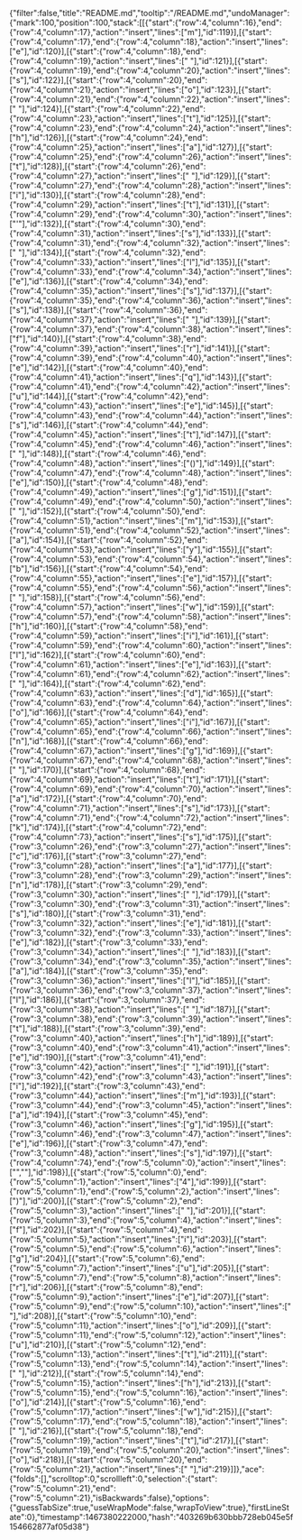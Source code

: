 {"filter":false,"title":"README.md","tooltip":"/README.md","undoManager":{"mark":100,"position":100,"stack":[[{"start":{"row":4,"column":16},"end":{"row":4,"column":17},"action":"insert","lines":["m"],"id":119}],[{"start":{"row":4,"column":17},"end":{"row":4,"column":18},"action":"insert","lines":["e"],"id":120}],[{"start":{"row":4,"column":18},"end":{"row":4,"column":19},"action":"insert","lines":[" "],"id":121}],[{"start":{"row":4,"column":19},"end":{"row":4,"column":20},"action":"insert","lines":["s"],"id":122}],[{"start":{"row":4,"column":20},"end":{"row":4,"column":21},"action":"insert","lines":["o"],"id":123}],[{"start":{"row":4,"column":21},"end":{"row":4,"column":22},"action":"insert","lines":[" "],"id":124}],[{"start":{"row":4,"column":22},"end":{"row":4,"column":23},"action":"insert","lines":["t"],"id":125}],[{"start":{"row":4,"column":23},"end":{"row":4,"column":24},"action":"insert","lines":["h"],"id":126}],[{"start":{"row":4,"column":24},"end":{"row":4,"column":25},"action":"insert","lines":["a"],"id":127}],[{"start":{"row":4,"column":25},"end":{"row":4,"column":26},"action":"insert","lines":["t"],"id":128}],[{"start":{"row":4,"column":26},"end":{"row":4,"column":27},"action":"insert","lines":[" "],"id":129}],[{"start":{"row":4,"column":27},"end":{"row":4,"column":28},"action":"insert","lines":["i"],"id":130}],[{"start":{"row":4,"column":28},"end":{"row":4,"column":29},"action":"insert","lines":["t"],"id":131}],[{"start":{"row":4,"column":29},"end":{"row":4,"column":30},"action":"insert","lines":["'"],"id":132}],[{"start":{"row":4,"column":30},"end":{"row":4,"column":31},"action":"insert","lines":["s"],"id":133}],[{"start":{"row":4,"column":31},"end":{"row":4,"column":32},"action":"insert","lines":[" "],"id":134}],[{"start":{"row":4,"column":32},"end":{"row":4,"column":33},"action":"insert","lines":["l"],"id":135}],[{"start":{"row":4,"column":33},"end":{"row":4,"column":34},"action":"insert","lines":["e"],"id":136}],[{"start":{"row":4,"column":34},"end":{"row":4,"column":35},"action":"insert","lines":["s"],"id":137}],[{"start":{"row":4,"column":35},"end":{"row":4,"column":36},"action":"insert","lines":["s"],"id":138}],[{"start":{"row":4,"column":36},"end":{"row":4,"column":37},"action":"insert","lines":[" "],"id":139}],[{"start":{"row":4,"column":37},"end":{"row":4,"column":38},"action":"insert","lines":["f"],"id":140}],[{"start":{"row":4,"column":38},"end":{"row":4,"column":39},"action":"insert","lines":["r"],"id":141}],[{"start":{"row":4,"column":39},"end":{"row":4,"column":40},"action":"insert","lines":["e"],"id":142}],[{"start":{"row":4,"column":40},"end":{"row":4,"column":41},"action":"insert","lines":["q"],"id":143}],[{"start":{"row":4,"column":41},"end":{"row":4,"column":42},"action":"insert","lines":["u"],"id":144}],[{"start":{"row":4,"column":42},"end":{"row":4,"column":43},"action":"insert","lines":["e"],"id":145}],[{"start":{"row":4,"column":43},"end":{"row":4,"column":44},"action":"insert","lines":["s"],"id":146}],[{"start":{"row":4,"column":44},"end":{"row":4,"column":45},"action":"insert","lines":["t"],"id":147}],[{"start":{"row":4,"column":45},"end":{"row":4,"column":46},"action":"insert","lines":[" "],"id":148}],[{"start":{"row":4,"column":46},"end":{"row":4,"column":48},"action":"insert","lines":["()"],"id":149}],[{"start":{"row":4,"column":47},"end":{"row":4,"column":48},"action":"insert","lines":["e"],"id":150}],[{"start":{"row":4,"column":48},"end":{"row":4,"column":49},"action":"insert","lines":["g"],"id":151}],[{"start":{"row":4,"column":49},"end":{"row":4,"column":50},"action":"insert","lines":[" "],"id":152}],[{"start":{"row":4,"column":50},"end":{"row":4,"column":51},"action":"insert","lines":["m"],"id":153}],[{"start":{"row":4,"column":51},"end":{"row":4,"column":52},"action":"insert","lines":["a"],"id":154}],[{"start":{"row":4,"column":52},"end":{"row":4,"column":53},"action":"insert","lines":["y"],"id":155}],[{"start":{"row":4,"column":53},"end":{"row":4,"column":54},"action":"insert","lines":["b"],"id":156}],[{"start":{"row":4,"column":54},"end":{"row":4,"column":55},"action":"insert","lines":["e"],"id":157}],[{"start":{"row":4,"column":55},"end":{"row":4,"column":56},"action":"insert","lines":[" "],"id":158}],[{"start":{"row":4,"column":56},"end":{"row":4,"column":57},"action":"insert","lines":["w"],"id":159}],[{"start":{"row":4,"column":57},"end":{"row":4,"column":58},"action":"insert","lines":["h"],"id":160}],[{"start":{"row":4,"column":58},"end":{"row":4,"column":59},"action":"insert","lines":["i"],"id":161}],[{"start":{"row":4,"column":59},"end":{"row":4,"column":60},"action":"insert","lines":["l"],"id":162}],[{"start":{"row":4,"column":60},"end":{"row":4,"column":61},"action":"insert","lines":["e"],"id":163}],[{"start":{"row":4,"column":61},"end":{"row":4,"column":62},"action":"insert","lines":[" "],"id":164}],[{"start":{"row":4,"column":62},"end":{"row":4,"column":63},"action":"insert","lines":["d"],"id":165}],[{"start":{"row":4,"column":63},"end":{"row":4,"column":64},"action":"insert","lines":["o"],"id":166}],[{"start":{"row":4,"column":64},"end":{"row":4,"column":65},"action":"insert","lines":["i"],"id":167}],[{"start":{"row":4,"column":65},"end":{"row":4,"column":66},"action":"insert","lines":["n"],"id":168}],[{"start":{"row":4,"column":66},"end":{"row":4,"column":67},"action":"insert","lines":["g"],"id":169}],[{"start":{"row":4,"column":67},"end":{"row":4,"column":68},"action":"insert","lines":[" "],"id":170}],[{"start":{"row":4,"column":68},"end":{"row":4,"column":69},"action":"insert","lines":["t"],"id":171}],[{"start":{"row":4,"column":69},"end":{"row":4,"column":70},"action":"insert","lines":["a"],"id":172}],[{"start":{"row":4,"column":70},"end":{"row":4,"column":71},"action":"insert","lines":["s"],"id":173}],[{"start":{"row":4,"column":71},"end":{"row":4,"column":72},"action":"insert","lines":["k"],"id":174}],[{"start":{"row":4,"column":72},"end":{"row":4,"column":73},"action":"insert","lines":["s"],"id":175}],[{"start":{"row":3,"column":26},"end":{"row":3,"column":27},"action":"insert","lines":["c"],"id":176}],[{"start":{"row":3,"column":27},"end":{"row":3,"column":28},"action":"insert","lines":["a"],"id":177}],[{"start":{"row":3,"column":28},"end":{"row":3,"column":29},"action":"insert","lines":["n"],"id":178}],[{"start":{"row":3,"column":29},"end":{"row":3,"column":30},"action":"insert","lines":[" "],"id":179}],[{"start":{"row":3,"column":30},"end":{"row":3,"column":31},"action":"insert","lines":["s"],"id":180}],[{"start":{"row":3,"column":31},"end":{"row":3,"column":32},"action":"insert","lines":["e"],"id":181}],[{"start":{"row":3,"column":32},"end":{"row":3,"column":33},"action":"insert","lines":["e"],"id":182}],[{"start":{"row":3,"column":33},"end":{"row":3,"column":34},"action":"insert","lines":[" "],"id":183}],[{"start":{"row":3,"column":34},"end":{"row":3,"column":35},"action":"insert","lines":["a"],"id":184}],[{"start":{"row":3,"column":35},"end":{"row":3,"column":36},"action":"insert","lines":["l"],"id":185}],[{"start":{"row":3,"column":36},"end":{"row":3,"column":37},"action":"insert","lines":["l"],"id":186}],[{"start":{"row":3,"column":37},"end":{"row":3,"column":38},"action":"insert","lines":[" "],"id":187}],[{"start":{"row":3,"column":38},"end":{"row":3,"column":39},"action":"insert","lines":["t"],"id":188}],[{"start":{"row":3,"column":39},"end":{"row":3,"column":40},"action":"insert","lines":["h"],"id":189}],[{"start":{"row":3,"column":40},"end":{"row":3,"column":41},"action":"insert","lines":["e"],"id":190}],[{"start":{"row":3,"column":41},"end":{"row":3,"column":42},"action":"insert","lines":[" "],"id":191}],[{"start":{"row":3,"column":42},"end":{"row":3,"column":43},"action":"insert","lines":["i"],"id":192}],[{"start":{"row":3,"column":43},"end":{"row":3,"column":44},"action":"insert","lines":["m"],"id":193}],[{"start":{"row":3,"column":44},"end":{"row":3,"column":45},"action":"insert","lines":["a"],"id":194}],[{"start":{"row":3,"column":45},"end":{"row":3,"column":46},"action":"insert","lines":["g"],"id":195}],[{"start":{"row":3,"column":46},"end":{"row":3,"column":47},"action":"insert","lines":["e"],"id":196}],[{"start":{"row":3,"column":47},"end":{"row":3,"column":48},"action":"insert","lines":["s"],"id":197}],[{"start":{"row":4,"column":74},"end":{"row":5,"column":0},"action":"insert","lines":["",""],"id":198}],[{"start":{"row":5,"column":0},"end":{"row":5,"column":1},"action":"insert","lines":["4"],"id":199}],[{"start":{"row":5,"column":1},"end":{"row":5,"column":2},"action":"insert","lines":[")"],"id":200}],[{"start":{"row":5,"column":2},"end":{"row":5,"column":3},"action":"insert","lines":[" "],"id":201}],[{"start":{"row":5,"column":3},"end":{"row":5,"column":4},"action":"insert","lines":["f"],"id":202}],[{"start":{"row":5,"column":4},"end":{"row":5,"column":5},"action":"insert","lines":["i"],"id":203}],[{"start":{"row":5,"column":5},"end":{"row":5,"column":6},"action":"insert","lines":["g"],"id":204}],[{"start":{"row":5,"column":6},"end":{"row":5,"column":7},"action":"insert","lines":["u"],"id":205}],[{"start":{"row":5,"column":7},"end":{"row":5,"column":8},"action":"insert","lines":["r"],"id":206}],[{"start":{"row":5,"column":8},"end":{"row":5,"column":9},"action":"insert","lines":["e"],"id":207}],[{"start":{"row":5,"column":9},"end":{"row":5,"column":10},"action":"insert","lines":[" "],"id":208}],[{"start":{"row":5,"column":10},"end":{"row":5,"column":11},"action":"insert","lines":["o"],"id":209}],[{"start":{"row":5,"column":11},"end":{"row":5,"column":12},"action":"insert","lines":["u"],"id":210}],[{"start":{"row":5,"column":12},"end":{"row":5,"column":13},"action":"insert","lines":["t"],"id":211}],[{"start":{"row":5,"column":13},"end":{"row":5,"column":14},"action":"insert","lines":[" "],"id":212}],[{"start":{"row":5,"column":14},"end":{"row":5,"column":15},"action":"insert","lines":["h"],"id":213}],[{"start":{"row":5,"column":15},"end":{"row":5,"column":16},"action":"insert","lines":["o"],"id":214}],[{"start":{"row":5,"column":16},"end":{"row":5,"column":17},"action":"insert","lines":["w"],"id":215}],[{"start":{"row":5,"column":17},"end":{"row":5,"column":18},"action":"insert","lines":[" "],"id":216}],[{"start":{"row":5,"column":18},"end":{"row":5,"column":19},"action":"insert","lines":["t"],"id":217}],[{"start":{"row":5,"column":19},"end":{"row":5,"column":20},"action":"insert","lines":["o"],"id":218}],[{"start":{"row":5,"column":20},"end":{"row":5,"column":21},"action":"insert","lines":[" "],"id":219}]]},"ace":{"folds":[],"scrolltop":0,"scrollleft":0,"selection":{"start":{"row":5,"column":21},"end":{"row":5,"column":21},"isBackwards":false},"options":{"guessTabSize":true,"useWrapMode":false,"wrapToView":true},"firstLineState":0},"timestamp":1467380222000,"hash":"403269b630bbb728eb045e5f154662877af05d38"}